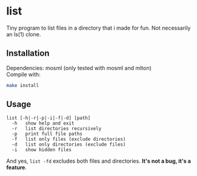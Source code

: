 # list
Tiny program to list files in a directory that i made for fun. Not necessarily an ls(1) clone.

## Installation
Dependencies: mosml (only tested with mosml and mlton)  
Compile with:
```sh
make install
```

## Usage
```
list [-h|-r|-p|-i|-f|-d] [path]
  -h   show help and exit
  -r   list directories recursively
  -p   print full file paths
  -f   list only files (exclude directories)
  -d   list only directories (exclude files)
  -i   show hidden files
```

And yes, `list -fd` excludes both files and directories. **It's not a bug, it's a feature**.

